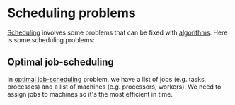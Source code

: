 # Scheduling problems

[Scheduling](https://en.wikipedia.org/wiki/Scheduling_(computing)) involves some problems that can be fixed with [algorithms](../algorithms.md). Here is some scheduling problems:

## Optimal job-scheduling

In [optimal job-scheduling](https://en.wikipedia.org/wiki/Optimal_job_scheduling) problem, we have a list of jobs (e.g. tasks, processes) and a list of machines (e.g. processors, workers). We need to assign jobs to machines so it's the most efficient in time.